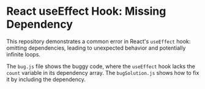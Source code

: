 # React useEffect Hook: Missing Dependency
This repository demonstrates a common error in React's `useEffect` hook: omitting dependencies, leading to unexpected behavior and potentially infinite loops. 

The `bug.js` file shows the buggy code, where the `useEffect` hook lacks the `count` variable in its dependency array.  The `bugSolution.js` shows how to fix it by including the dependency.